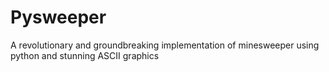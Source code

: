 Pysweeper
=========

A revolutionary and groundbreaking implementation of minesweeper using python and stunning ASCII graphics
